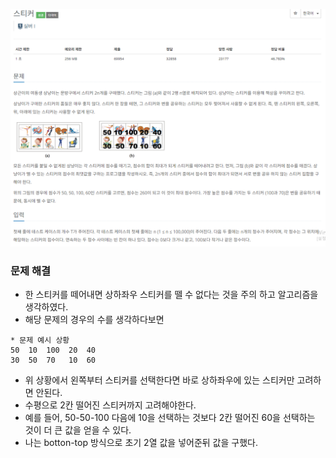 ![img.png](../image/스티커S1.png)
### 문제 해결
- 한 스티커를 떼어내면 상하좌우 스티커를 뗄 수 없다는 것을 주의 하고 알고리즘을 생각하였다.
- 해당 문제의 경우의 수를 생각하다보면
```
* 문제 예시 상황
50  10  100  20  40
30  50  70   10  60
```
- 위 상황에서 왼쪽부터 스티커를 선택한다면 바로 상하좌우에 있는 스티커만 고려하면 안된다.
- 수평으로 2칸 떨어진 스티커까지 고려해야한다.
- 예를 들어, 50-50-100 다음에 10을 선택하는 것보다 2칸 떨어진 60을 선택하는 것이 더 큰 값을 얻을 수 있다.
- 나는 botton-top 방식으로 초기 2열 값을 넣어준뒤 값을 구했다.